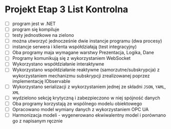# Projekt Etap 3 List Kontrolna

- [ ] program jest w .NET
- [ ] program się kompiluje
- [ ] testy jednostkowe na zielono
- [ ] można utworzyć jednocześnie dwie instancje programu (dwa procesy)
- [ ] instancje serwera i klienta współdziałają (test integracyjny)
- [ ] Oba programy maja wymagane warstwy Prezentacja, Logika, Dane
- [ ] Programy komunikują się z wykorzystaniem WebSocket
- [ ] Wykorzystano współdziałanie interaktywne
- [ ] Wykorzystano współdziałanie reaktywne (samorzutne/subskrypcja) z wykorzystaniem mechanizmu subskrypcji zrealizowanej poprzez implementację IObservable
- [ ] Wykorzystano serializacji z wykorzystaniem jednej ze składni `JSON`, `YAML`, `XML`
- [ ] wydzielono sekcję krytyczną i zabezpieczono w niej spójność danych
- [ ] Oba programy korzystają ze wspólnego modelu obiektowego
- [ ] Opracowano model wymiany danych z wykorzystaniem OPC UA
- [ ] Harmonizacja modeli - wygenerowano ekwiwalentny model i porównano go z napisanym ręcznie
